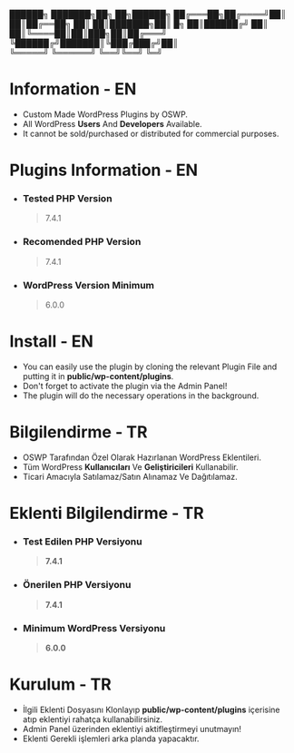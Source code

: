 
 ██████╗ ███████╗██╗    ██╗██████╗ 
██╔═══██╗██╔════╝██║    ██║██╔══██╗
██║   ██║███████╗██║ █╗ ██║██████╔╝
██║   ██║╚════██║██║███╗██║██╔═══╝ 
╚██████╔╝███████║╚███╔███╔╝██║     
 ╚═════╝ ╚══════╝ ╚══╝╚══╝ ╚═╝  


# Information - EN
- Custom Made WordPress Plugins by OSWP.
- All WordPress **Users** And **Developers** Available.
- It cannot be sold/purchased or distributed for commercial purposes.

# Plugins Information - EN
-
	### Tested PHP Version 
	> 7.4.1
-
	### Recomended PHP Version
	> 7.4.1
-
	### WordPress Version Minimum
	> 6.0.0

# Install - EN
- You can easily use the plugin by cloning the relevant Plugin File and putting it in **public/wp-content/plugins**.
- Don't forget to activate the plugin via the Admin Panel!
- The plugin will do the necessary operations in the background.

# Bilgilendirme - TR
- OSWP Tarafından Özel Olarak Hazırlanan WordPress Eklentileri.
- Tüm WordPress **Kullanıcıları** Ve **Geliştiricileri** Kullanabilir.
- Ticari Amacıyla Satılamaz/Satın Alınamaz Ve Dağıtılamaz.

# Eklenti Bilgilendirme - TR
-
	### Test Edilen PHP Versiyonu 
	>**7.4.1**
-
	### Önerilen PHP Versiyonu
	> **7.4.1**
-
	### Minimum WordPress Versiyonu
	> **6.0.0**

# Kurulum - TR
- İlgili Eklenti Dosyasını Klonlayıp **public/wp-content/plugins** içerisine atıp eklentiyi rahatça kullanabilirsiniz.
- Admin Panel üzerinden eklentiyi aktifleştirmeyi unutmayın!
- Eklenti Gerekli işlemleri arka planda yapacaktır.
